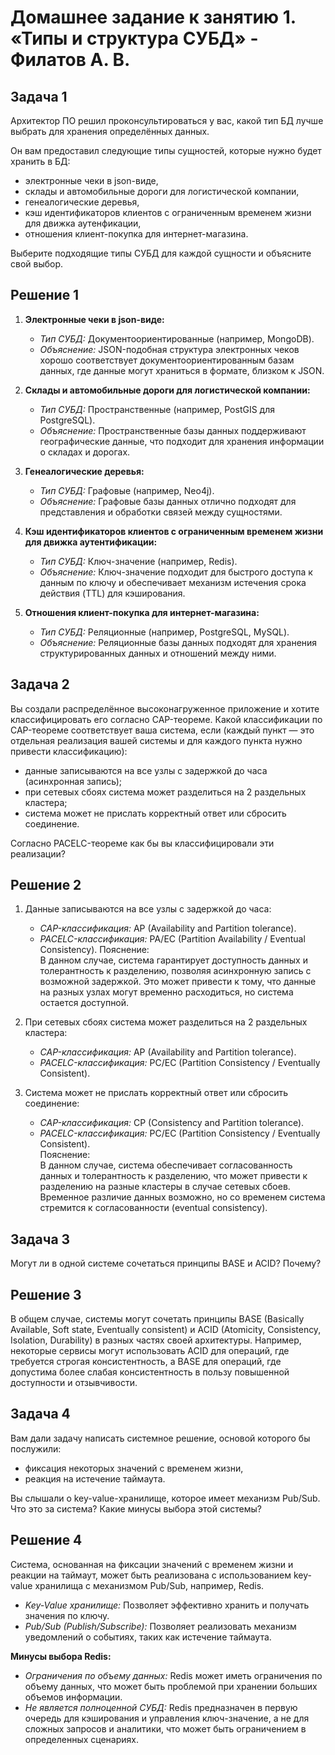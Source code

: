 # Домашнее задание к занятию 1. «Типы и структура СУБД» - Филатов А. В.

## Задача 1

Архитектор ПО решил проконсультироваться у вас, какой тип БД 
лучше выбрать для хранения определённых данных.

Он вам предоставил следующие типы сущностей, которые нужно будет хранить в БД:

- электронные чеки в json-виде,
- склады и автомобильные дороги для логистической компании,
- генеалогические деревья,
- кэш идентификаторов клиентов с ограниченным временем жизни для движка аутенфикации,
- отношения клиент-покупка для интернет-магазина.

Выберите подходящие типы СУБД для каждой сущности и объясните свой выбор.

## Решение 1

1. **Электронные чеки в json-виде:**   
   - *Тип СУБД:* Документоориентированные (например, MongoDB).   
   - *Объяснение:* JSON-подобная структура электронных чеков хорошо соответствует документоориентированным базам данных, где данные могут храниться в формате, близком к JSON.   

2. **Склады и автомобильные дороги для логистической компании:**   
   - *Тип СУБД:* Пространственные (например, PostGIS для PostgreSQL).   
   - *Объяснение:* Пространственные базы данных поддерживают географические данные, что подходит для хранения информации о складах и дорогах.   

3. **Генеалогические деревья:**   
   - *Тип СУБД:* Графовые (например, Neo4j).   
   - *Объяснение:* Графовые базы данных отлично подходят для представления и обработки связей между сущностями.   

4. **Кэш идентификаторов клиентов с ограниченным временем жизни для движка аутентификации:**   
   - *Тип СУБД:* Ключ-значение (например, Redis).   
   - *Объяснение:* Ключ-значение подходит для быстрого доступа к данным по ключу и обеспечивает механизм истечения срока действия (TTL) для кэширования.   

5. **Отношения клиент-покупка для интернет-магазина:**   
   - *Тип СУБД:* Реляционные (например, PostgreSQL, MySQL).   
   - *Объяснение:* Реляционные базы данных подходят для хранения структурированных данных и отношений между ними.   
   
## Задача 2

Вы создали распределённое высоконагруженное приложение и хотите классифицировать его согласно 
CAP-теореме. Какой классификации по CAP-теореме соответствует ваша система, если 
(каждый пункт — это отдельная реализация вашей системы и для каждого пункта нужно привести классификацию):

- данные записываются на все узлы с задержкой до часа (асинхронная запись);
- при сетевых сбоях система может разделиться на 2 раздельных кластера;
- система может не прислать корректный ответ или сбросить соединение.

Согласно PACELC-теореме как бы вы классифицировали эти реализации?

## Решение 2

1. Данные записываются на все узлы с задержкой до часа:   
   - *CAP-классификация:* AP (Availability and Partition tolerance).   
   - *PACELC-классификация:* PA/EC (Partition Availability / Eventual Consistency). 
Пояснение:   
В данном случае, система гарантирует доступность данных и толерантность к разделению, позволяя асинхронную запись с возможной задержкой. Это может привести к тому, что данные на разных узлах могут временно расходиться, но система остается доступной.   

2. При сетевых сбоях система может разделиться на 2 раздельных кластера:   
   - *CAP-классификация:* AP (Availability and Partition tolerance).   
   - *PACELC-классификация:* PC/EC (Partition Consistency / Eventually Consistent).   

3. Система может не прислать корректный ответ или сбросить соединение:   
   - *CAP-классификация:* CP (Consistency and Partition tolerance).   
   - *PACELC-классификация:* PC/EC (Partition Consistency / Eventually Consistent).   
Пояснение:   
В данном случае, система обеспечивает согласованность данных и толерантность к разделению, что может привести к разделению на разные кластеры в случае сетевых сбоев. Временное различие данных возможно, но со временем система стремится к согласованности (eventual consistency).
## Задача 3

Могут ли в одной системе сочетаться принципы BASE и ACID? Почему?

## Решение 3

В общем случае, системы могут сочетать принципы BASE (Basically Available, Soft state, Eventually consistent) и ACID (Atomicity, Consistency, Isolation, Durability) в разных частях своей архитектуры. Например, некоторые сервисы могут использовать ACID для операций, где требуется строгая консистентность, а BASE для операций, где допустима более слабая консистентность в пользу повышенной доступности и отзывчивости.


## Задача 4

Вам дали задачу написать системное решение, основой которого бы послужили:

- фиксация некоторых значений с временем жизни,
- реакция на истечение таймаута.

Вы слышали о key-value-хранилище, которое имеет механизм Pub/Sub. 
Что это за система? Какие минусы выбора этой системы?

## Решение 4

Система, основанная на фиксации значений с временем жизни и реакции на таймаут, может быть реализована с использованием key-value хранилища с механизмом Pub/Sub, например, Redis.

- *Key-Value хранилище:* Позволяет эффективно хранить и получать значения по ключу.
- *Pub/Sub (Publish/Subscribe):* Позволяет реализовать механизм уведомлений о событиях, таких как истечение таймаута.

**Минусы выбора Redis:**
- *Ограничения по объему данных:* Redis может иметь ограничения по объему данных, что может быть проблемой при хранении больших объемов информации.
- *Не является полноценной СУБД:* Redis предназначен в первую очередь для кэширования и управления ключ-значение, а не для сложных запросов и аналитики, что может быть ограничением в определенных сценариях.